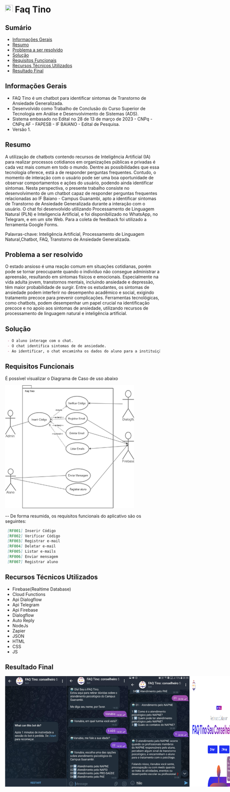# <img src="/media/logo.png" width="25px" height="25px" /> Faq Tino

## Sumário

- [Informações Gerais](#info_gerais)
- [Resumo](#resumo)
- [Problema a ser resolvido](#problema-a-ser-resolvido)
- [Solução](#solucao)
- [Requisitos Funcionais](#requisitos-funcionais)
- [Recursos Técnicos Utilizados](#recursos-técnicos-utilizados)
- [Resultado Final](#resultado-final--aplicação-rodando)

## Informações Gerais
<a id="info_gerais"></a>

- FAQ Tino é um chatbot para identificar sintomas de Transtorno de Ansiedade Generalizada. 
- Desenvolvido como Trabalho de Conclusão do Curso Superior de Tecnologia em Análise e Desenvolvimento de Sistemas (ADS). 
- Sistema embasado no Edital no 28 de 13 de março de 2023 - CNPq - CNPq AF - FAPESB - IF BAIANO - Edital de Pesquisa.
- Versão 1.
  
## Resumo
<a id="resumo"></a>

A utilização de chatbots contendo recursos de Inteligência Artificial (IA) para realizar processos cotidianos em organizações públicas e privadas é cada vez mais comum em todo o mundo. Dentre as possibilidades que essa tecnologia oferece, está a de responder perguntas frequentes. Contudo, o momento de interação com o usuário pode ser uma boa oportunidade de observar comportamentos e ações do usuário, podendo ainda identificar sintomas. Nesta perspectiva, o presente trabalho consiste no desenvolvimento de um chatbot capaz de responder perguntas frequentes relacionadas ao IF Baiano - Campus 
Guanambi, apto a identificar sintomas de Transtorno de Ansiedade Generalizada durante a interação com o usuário. O chat foi desenvolvido utilizando Processamento de Linguagem Natural (PLN) e Inteligencia Artificial, e foi disponibilizado no WhatsApp, no Telegram, e em um site Web. Para a coleta de feedback foi utilizado a ferramenta Google Forms.

Palavras-chave: Inteligência Artificial, Processamento de Linguagem Natural,Chatbot, FAQ, Transtorno de Ansiedade Generalizada.

## Problema a ser resolvido
<a id="problema-a-ser-resolvido"></a>

O estado ansioso é uma reação comum em situações cotidianas, porém pode se tornar preocupante quando o indivíduo não consegue administrar a 
apreensão, resultando em sintomas físicos e emocionais. Especialmente na vida adulta jovem, transtornos mentais, incluindo ansiedade e depressão,
têm maior probabilidade de surgir. Entre os estudantes, os sintomas de ansiedade podem interferir no desempenho acadêmico e social, exigindo 
tratamento precoce para prevenir complicações. Ferramentas tecnológicas, como chatbots, podem desempenhar um papel crucial na identificação precoce 
e no apoio aos sintomas de ansiedade, utilizando recursos de processamento de linguagem natural e inteligência artificial. 

## Solução
<a id="solucao"></a>


```markdown
 - O aluno interage com o chat.
 - O chat identifica sintomas de de ansiedade.
 - Ao identificar, o chat encaminha os dados do aluno para a instituição.
```

## Requisitos Funcionais
<a id="requisitos-funcionais"></a>

É possível visualizar o Diagrama de Caso de uso abaixo 

<img src="Agent/Documentation/Diagrama_Caso_de_Uso_FAQ_Tino.jpg" alt="Diagrama de Caso de Uso" width="420" height="400">

-- De forma resumida, os requisitos funcionais do aplicativo são os seguintes:

```markdown
 [RF001] Inserir Código
 [RF002] Verificar Código
 [RF003] Registrar e-mail
 [RF004] Deletar e-mail
 [RF005] Listar e-mails
 [RF006] Enviar mensagem 
 [RF007] Registrar aluno
```

## Recursos Técnicos Utilizados
<a id="recursos-técnicos-utilizados"></a>

- Firebase(Realtime Database)
- Cloud Functions
- Api Dialogflow
- Api Telegram
- Api Firebase
- Dialogflow
- Auto Reply
- NodeJs
- Zapier
- JSON
- HTML
- CSS
- JS
 
## Resultado Final  
<a id="resultado-final--aplicação-rodando"></a>

<div style="display: flex">
  <img src="Agent/media/telegram_1.png" width="200px" height="360px"/>    
  <img src="Agent/media/telegram_2.png" width="200px" height="360px"/>    
  <img src="Agent/media/telegram_3.png"  width="200px"  height="360px"/>    
  <img src="Agent/media/web_1.png" width="200px"   height="360px"/>    
  <img src="Agent/media/web_2.png" width="200px"   height="360px"/>    
  <img src="Agent/media/web_3.png" width="200px"  height="360px"/>    
  <img src="Agent/media/wpp_1.png" width="200px"   height="360px"/>    
  <img src="Agent/media/wpp_2.png" width="200px"   height="360px"/>   
  <img src="Agent/media/wpp_3.png" width="200px"   height="360px"/>    
  <img src="Agent/media/wpp_4.png" width="200px"   height="360px"/>    
  <img src="Agent/media/zapier.png" width="200px"   height="360px"/> 
  <img src="Agent/media/envio_email.png" width="200px"   height="360px"/>    
</div>
